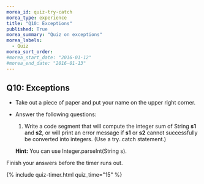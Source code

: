 ```yaml
---
morea_id: quiz-try-catch
morea_type: experience
title: "Q10: Exceptions"
published: True
morea_summary: "Quiz on exceptions"
morea_labels:
  - Quiz
morea_sort_order:
#morea_start_date: "2016-01-12"
#morea_end_date: "2016-01-13"
---
```


## Q10: Exceptions

* Take out a piece of paper and put your name on the upper right corner.

* Answer the following questions:

  1. Write a code segment that will compute the integer sum of String **s1** and **s2**, or will print an error message if **s1** or **s2** cannot successfully be converted into integers. (Use a try..catch statement.)
  
  **Hint:** You can use Integer.parseInt(String s).
  
Finish your answers before the timer runs out.

{% include quiz-timer.html quiz_time="15" %}

